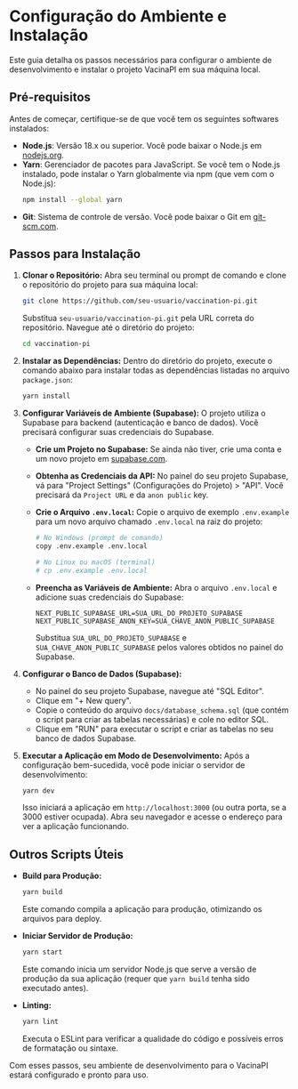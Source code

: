 # Configuração do Ambiente e Instalação

Este guia detalha os passos necessários para configurar o ambiente de desenvolvimento e instalar o projeto VacinaPI em sua máquina local.

## Pré-requisitos

Antes de começar, certifique-se de que você tem os seguintes softwares instalados:

- **Node.js**: Versão 18.x ou superior. Você pode baixar o Node.js em [nodejs.org](https://nodejs.org/).
- **Yarn**: Gerenciador de pacotes para JavaScript. Se você tem o Node.js instalado, pode instalar o Yarn globalmente via npm (que vem com o Node.js):
  ```bash
  npm install --global yarn
  ```
- **Git**: Sistema de controle de versão. Você pode baixar o Git em [git-scm.com](https://git-scm.com/).

## Passos para Instalação

1.  **Clonar o Repositório:**
    Abra seu terminal ou prompt de comando e clone o repositório do projeto para sua máquina local:

    ```bash
    git clone https://github.com/seu-usuario/vaccination-pi.git
    ```

    Substitua `seu-usuario/vaccination-pi.git` pela URL correta do repositório.
    Navegue até o diretório do projeto:

    ```bash
    cd vaccination-pi
    ```

2.  **Instalar as Dependências:**
    Dentro do diretório do projeto, execute o comando abaixo para instalar todas as dependências listadas no arquivo `package.json`:

    ```bash
    yarn install
    ```

3.  **Configurar Variáveis de Ambiente (Supabase):**
    O projeto utiliza o Supabase para backend (autenticação e banco de dados). Você precisará configurar suas credenciais do Supabase.

    - **Crie um Projeto no Supabase:**
      Se ainda não tiver, crie uma conta e um novo projeto em [supabase.com](https://supabase.com/).
    - **Obtenha as Credenciais da API:**
      No painel do seu projeto Supabase, vá para "Project Settings" (Configurações do Projeto) > "API". Você precisará da `Project URL` e da `anon public` key.
    - **Crie o Arquivo `.env.local`:**
      Copie o arquivo de exemplo `.env.example` para um novo arquivo chamado `.env.local` na raiz do projeto:

      ```bash
      # No Windows (prompt de comando)
      copy .env.example .env.local

      # No Linux ou macOS (terminal)
      # cp .env.example .env.local
      ```

    - **Preencha as Variáveis de Ambiente:**
      Abra o arquivo `.env.local` e adicione suas credenciais do Supabase:
      ```env
      NEXT_PUBLIC_SUPABASE_URL=SUA_URL_DO_PROJETO_SUPABASE
      NEXT_PUBLIC_SUPABASE_ANON_KEY=SUA_CHAVE_ANON_PUBLIC_SUPABASE
      ```
      Substitua `SUA_URL_DO_PROJETO_SUPABASE` e `SUA_CHAVE_ANON_PUBLIC_SUPABASE` pelos valores obtidos no painel do Supabase.

4.  **Configurar o Banco de Dados (Supabase):**

    - No painel do seu projeto Supabase, navegue até "SQL Editor".
    - Clique em "+ New query".
    - Copie o conteúdo do arquivo `docs/database_schema.sql` (que contém o script para criar as tabelas necessárias) e cole no editor SQL.
    - Clique em "RUN" para executar o script e criar as tabelas no seu banco de dados Supabase.

5.  **Executar a Aplicação em Modo de Desenvolvimento:**
    Após a configuração bem-sucedida, você pode iniciar o servidor de desenvolvimento:
    ```bash
    yarn dev
    ```
    Isso iniciará a aplicação em `http://localhost:3000` (ou outra porta, se a 3000 estiver ocupada). Abra seu navegador e acesse o endereço para ver a aplicação funcionando.

## Outros Scripts Úteis

- **Build para Produção:**

  ```bash
  yarn build
  ```

  Este comando compila a aplicação para produção, otimizando os arquivos para deploy.

- **Iniciar Servidor de Produção:**

  ```bash
  yarn start
  ```

  Este comando inicia um servidor Node.js que serve a versão de produção da sua aplicação (requer que `yarn build` tenha sido executado antes).

- **Linting:**
  ```bash
  yarn lint
  ```
  Executa o ESLint para verificar a qualidade do código e possíveis erros de formatação ou sintaxe.

Com esses passos, seu ambiente de desenvolvimento para o VacinaPI estará configurado e pronto para uso.
